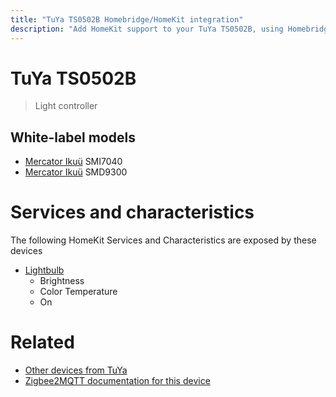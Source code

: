 ```yaml
---
title: "TuYa TS0502B Homebridge/HomeKit integration"
description: "Add HomeKit support to your TuYa TS0502B, using Homebridge, Zigbee2MQTT and homebridge-z2m."
---
```

<!---
This file has been GENERATED using src/docgen/docgen.ts
DO NOT EDIT THIS FILE MANUALLY!
-->
# TuYa TS0502B
> Light controller


## White-label models
* [Mercator Ikuü](../index.md#mercator_ikuu) SMI7040
* [Mercator Ikuü](../index.md#mercator_ikuu) SMD9300

# Services and characteristics
The following HomeKit Services and Characteristics are exposed by
these devices

* [Lightbulb](../../light.md)
  * Brightness
  * Color Temperature
  * On


# Related
* [Other devices from TuYa](../index.md#tuya)
* [Zigbee2MQTT documentation for this device](https://www.zigbee2mqtt.io/devices/TS0502B.html)